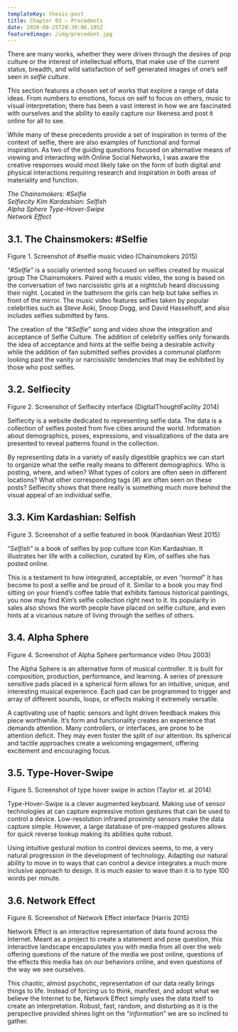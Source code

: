 ```yaml
---
templateKey: thesis-post
title: Chapter 03 — Precedents
date: 2020-08-25T20:39:06.105Z
featuredimage: /img/precedent.jpg
---
```

There are many works, whether they were driven through the desires of pop culture or the interest of intellectual efforts, that make use of the current status, breadth, and wild satisfaction of self generated images of one’s self seen in *selfie culture*. 

This section features a chosen set of works that explore a range of data ideas. From numbers to emotions, focus on self to focus on others, music to visual interpretation; there has been a vast interest in how we are fascinated with ourselves and the ability to easily capture our likeness and post it online for all to see. 

While many of these precedents provide a set of inspiration in terms of the context of selfie, there are also examples of functional and formal inspiration. As two of the guiding questions focused on alternative means of viewing and interacting with Online Social Networks, I was aware the creative responses would most likely take on the form of both digital and physical interactions requiring research and inspiration in both areas of materiality and function.

*The Chainsmokers: #Selfie*\
*Selfiecity 
Kim Kardashian: Selfish*\
*Alpha Sphere 
Type-Hover-Swipe*\
*Network Effect*

## 3.1. The Chainsmokers: #Selfie

Figure 1. Screenshot of #selfie music video (Chainsmokers 2015) 

“*\#Selfie*” is a socially oriented song focused on selfies created by musical group The Chainsmokers. Paired with a music video, the song is based on the conversation of two narcissistic girls at a nightclub heard discussing their night. Located in the bathroom the girls can help but take selfies in front of the mirror. The music video features selfies taken by popular celebrities such as Steve Aoki, Snoop Dogg, and David Hasselhoff, and also includes selfies submitted by fans. 

The creation of the “#*Selfie*” song and video show the integration and acceptance of Selfie Culture. The addition of celebrity selfies only forwards the idea of acceptance and hints at the selfie being a desirable activity while the addition of fan submitted selfies provides a communal platform looking past the vanity or narcissistic tendencies that may be exhibited by those who post selfies.

## 3.2. Selfiecity

Figure 2. Screenshot of Selfiecity interface (DigitalThoughtFacility 2014) 

Selfiecity is a website dedicated to representing selfie data. The data is a collection of selfies posted from five cities around the world. Information about demographics, poses, expressions, and visualizations of the data are presented to reveal patterns found in the collection. 

By representing data in a variety of easily digestible graphics we can start to organize what the selfie really means to different demographics. Who is posting, where, and when? What types of colors are often seen in different locations? What other corresponding tags (#) are often seen on these posts? Selfiecity shows that there really is something much more behind the visual appeal of an individual selfie.

## 3.3. Kim Kardashian: Selfish

Figure 3. Screenshot of a selfie featured in book (Kardashian West 2015) 

“*Selfish*” is a book of selfies by pop culture icon Kim Kardashian. It illustrates her life with a collection, curated by Kim, of selfies she has posted online. 

This is a testament to how integrated, acceptable, or even “*normal*” it has become to post a selfie and be proud of it. Similar to a book you may find sitting on your friend’s coffee table that exhibits famous historical paintings, you now may find Kim’s selfie collection right next to it. Its popularity in sales also shows the worth people have placed on selfie culture, and even hints at a vicarious nature of living through the selfies of others. 

## 3.4. Alpha Sphere

Figure 4. Screenshot of Alpha Sphere performance video (Hou 2003) 

The Alpha Sphere is an alternative form of musical controller. It is built for composition, production, performance, and learning. A series of pressure sensitive pads placed in a spherical form allows for an intuitive, unique, and interesting musical experience. Each pad can be programmed to trigger and array of different sounds, loops, or effects making it extremely versatile. 

A captivating use of haptic sensors and light driven feedback makes this piece worthwhile. It’s form and functionality creates an experience that demands attention. Many controllers, or interfaces, are prone to be attention deficit. They may even foster the split of our attention. Its spherical and tactile approaches create a welcoming engagement, offering excitement and encouraging focus.

## 3.5. Type-Hover-Swipe

Figure 5. Screenshot of type hover swipe in action (Taylor et. al 2014) 

Type-Hover-Swipe is a clever augmented keyboard. Making use of sensor technologies at can capture expressive motion gestures that can be used to control a device. Low-resolution infrared proximity sensors make the data capture simple. However, a large database of pre-mapped gestures allows for quick reverse lookup making its abilities quite robust. 

Using intuitive gestural motion to control devices seems, to me, a very natural progression in the development of technology. Adapting our natural ability to move in to ways that can control a device integrates a much more inclusive approach to design. It is much easier to wave than it is to type 100 words per minute.

## 3.6. Network Effect

Figure 6. Screenshot of Network Effect interface (Harris 2015) 

Network Effect is an interactive representation of data found across the Internet. Meant as a project to create a statement and pose question, this interactive landscape encapsulates you with media from all over the web offering questions of the nature of the media we post online, questions of the effects this media has on our behaviors online, and even questions of the way we see ourselves. 

This chaotic, almost psychotic, representation of our data really brings things to life. Instead of forcing us to think, manifest, and adopt what we believe the Internet to be, Network Effect simply uses the data itself to create an interpretation. Robust, fast, random, and disturbing as it is the perspective provided shines light on the “*information*” we are so inclined to gather.